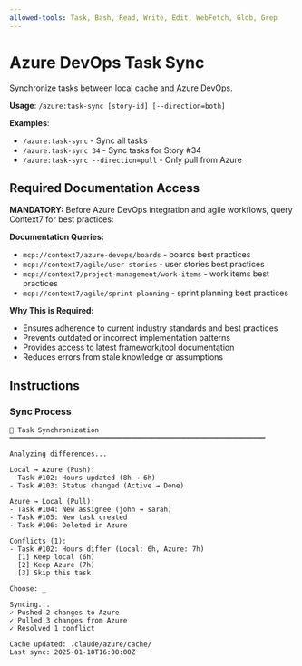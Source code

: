 ```yaml
---
allowed-tools: Task, Bash, Read, Write, Edit, WebFetch, Glob, Grep
---
```


# Azure DevOps Task Sync

Synchronize tasks between local cache and Azure DevOps.

**Usage**: `/azure:task-sync [story-id] [--direction=both]`

**Examples**:
- `/azure:task-sync` - Sync all tasks
- `/azure:task-sync 34` - Sync tasks for Story #34
- `/azure:task-sync --direction=pull` - Only pull from Azure

## Required Documentation Access

**MANDATORY:** Before Azure DevOps integration and agile workflows, query Context7 for best practices:

**Documentation Queries:**
- `mcp://context7/azure-devops/boards` - boards best practices
- `mcp://context7/agile/user-stories` - user stories best practices
- `mcp://context7/project-management/work-items` - work items best practices
- `mcp://context7/agile/sprint-planning` - sprint planning best practices

**Why This is Required:**
- Ensures adherence to current industry standards and best practices
- Prevents outdated or incorrect implementation patterns
- Provides access to latest framework/tool documentation
- Reduces errors from stale knowledge or assumptions


## Instructions

### Sync Process

```
🔄 Task Synchronization
═══════════════════════════════════════════════════════════════

Analyzing differences...

Local → Azure (Push):
- Task #102: Hours updated (8h → 6h)
- Task #103: Status changed (Active → Done)

Azure → Local (Pull):
- Task #104: New assignee (john → sarah)
- Task #105: New task created
- Task #106: Deleted in Azure

Conflicts (1):
- Task #102: Hours differ (Local: 6h, Azure: 7h)
  [1] Keep local (6h)
  [2] Keep Azure (7h)
  [3] Skip this task
  
Choose: _

Syncing...
✓ Pushed 2 changes to Azure
✓ Pulled 3 changes from Azure
✓ Resolved 1 conflict

Cache updated: .claude/azure/cache/
Last sync: 2025-01-10T16:00:00Z
```